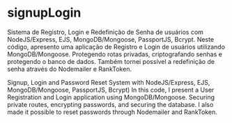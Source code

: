 # signupLogin

Sistema de Registro, Login e Redefinição de Senha de usuários com NodeJS/Express, EJS, MongoDB/Mongoose, PassportJS, Bcrypt. 
Neste código, apresento uma aplicação de Registro e Login de usuários utilizando MongoDB/Mongoose. Protegendo rotas privadas, criptografando senhas e protegendo o banco de dados.
Também tornei possível a redefinição de senha através do Nodemailer e RankToken.

Signup, Login and Password Reset System with NodeJS/Express, EJS, MongoDB/Mongoose, PassportJS, Bcrypt)
In this code, I present a User Registration and Login application using MongoDB/Mongoose. Securing private routes, encrypting passwords, and securing the database.
I also made it possible to reset passwords through Nodemailer and RankToken.
